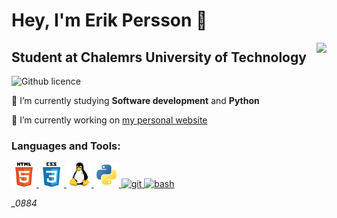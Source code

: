 # Hey, I'm Erik Persson 👋


<img src="https://github-readme-stats.vercel.app/api/top-langs/?username=erikpersson0884&theme=tokyonight" align="right"/>

## Student at Chalemrs University of Technology


![Github licence](https://img.shields.io/badge/Profile_views-245-0e75b6?style=flat-square)

<!--
You are not as stupid as I thought...
Here you can see the actual stats:

![Github profile views](https://komarev.com/ghpvc/?username=erikpersson0884&label=Profile%20views&color=0e75b6&style=flat)
-->



🌱 I’m currently studying **Software development** and **Python**

🔭 I’m currently working on <a href="https://erikpersson.one/">my personal website</a>





<h3 align="left">Languages and Tools:</h3>
<p align="left"> 
  
  
  <a href="https://www.w3.org/html/" target="_blank" rel="noreferrer"> <img src="https://raw.githubusercontent.com/devicons/devicon/master/icons/html5/html5-original-wordmark.svg" alt="html5" width="40" height="40"/> </a> 
  <a href="https://www.w3schools.com/css/" target="_blank" rel="noreferrer"> <img src="https://raw.githubusercontent.com/devicons/devicon/master/icons/css3/css3-original-wordmark.svg" alt="css3" width="40" height="40"/> </a>
  <a href="https://www.linux.org/" target="_blank" rel="noreferrer"> <img src="https://raw.githubusercontent.com/devicons/devicon/master/icons/linux/linux-original.svg" alt="linux" width="40" height="40"/> </a> 
  <a href="https://www.python.org" target="_blank" rel="noreferrer"> <img src="https://raw.githubusercontent.com/devicons/devicon/master/icons/python/python-original.svg" alt="python" width="40" height="40"/> </a> 
   <a href="https://git-scm.com/" target="_blank" rel="noreferrer"> <img src="https://www.vectorlogo.zone/logos/git-scm/git-scm-icon.svg" alt="git" width="40" height="40"/> </a> 
<a href="https://www.gnu.org/software/bash/" target="_blank" rel="noreferrer"> <img src="https://www.vectorlogo.zone/logos/gnu_bash/gnu_bash-icon.svg" alt="bash" width="40" height="40"/> </a> 

</p>


 *_0884*
 
